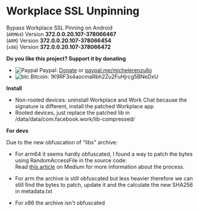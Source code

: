 # Workplace SSL Unpinning
Bypass Workplace SSL Pinning on Android  
(`ARM64`) Version **372.0.0.20.107-378066467**  
(`ARM`) Version **372.0.0.20.107-378066454**  
(`x86`) Version **372.0.0.20.107-378066472**  

**Do you like this project? Support it by donating**

- ![Paypal](https://raw.githubusercontent.com/reek/anti-adblock-killer/gh-pages/images/paypal.png) Paypal: [Donate](https://www.paypal.com/donate?hosted_button_id=XQ8QUEME5JZMN) or [paypal.me/michelerenzullo](https://paypal.me/michelerenzullo)
- ![btc](https://raw.githubusercontent.com/reek/anti-adblock-killer/gh-pages/images/bitcoin.png) Bitcoin: 1K9RF3s4aocmaRbh2Zu2FuHjrcg5BNeDxU

**Install**

- Non-rooted devices: uninstall Workplace and Work Chat because the signature is different, install the patched Workplace app   
- Rooted devices, just replace the patched lib in /data/data/com.facebook.work/lib-compressed/

**For devs** 

Due to the new obfuscation of "libs" archive:

- For arm64 it seems hardly obfuscated, I found a way to patch the bytes using RandomAccessFile in the source code:  
Read [this article](https://renzullomichele.medium.com/patch-encrypted-libraries-in-metas-apps-for-android-ad3dfd35db79) on Medium for more information about the process.

- For arm the archive is still obfuscated but less heavier therefore we can still find the bytes to patch, update it and the calculate the new SHA256 in metadata.txt

- For x86 the archive isn't obfuscated
